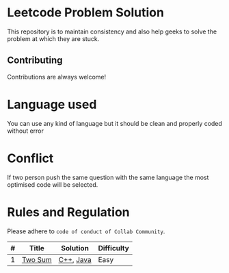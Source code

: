 # Leetcode Problem Solution
 
This repository is to maintain consistency and also help geeks to solve the problem at which they are stuck.

## Contributing

Contributions are always welcome!

# Language used

You can use any kind of language but it should be clean and properly coded without error

# Conflict
If two person push the same question with the same language the most optimised code will be selected.

# Rules and Regulation 
Please adhere to  `code of conduct of Collab Community`.

| # | Title | Solution | Difficulty |
|---| ----- | -------- | ---------- |
|1|[Two Sum](./Problem/Twosum.md) | [C++](./Solution/cpp/Twosum.cpp), [Java](./Solution/java/Twosum.java)|Easy|